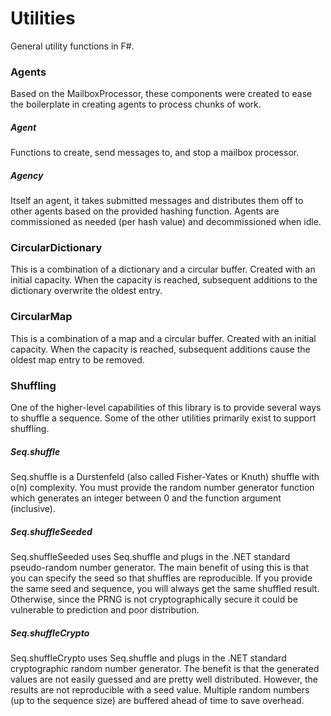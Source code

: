 # Utilities
General utility functions in F#.

### Agents

Based on the MailboxProcessor, these components were created to ease the boilerplate 
in creating agents to process chunks of work.

##### Agent

Functions to create, send messages to, and stop a mailbox processor.

##### Agency

Itself an agent, it takes submitted messages and distributes them off to other agents 
based on the provided hashing function. Agents are commissioned as needed (per hash value) 
and decommissioned when idle.

### CircularDictionary

This is a combination of a dictionary and a circular buffer. Created with an initial capacity.
When the capacity is reached, subsequent additions to the dictionary overwrite the oldest entry.

### CircularMap

This is a combination of a map and a circular buffer. Created with an initial capacity.
When the capacity is reached, subsequent additions cause the oldest map entry to be removed.

### Shuffling

One of the higher-level capabilities of this library is to provide several ways to shuffle a sequence.
Some of the other utilities primarily exist to support shuffling.

##### Seq.shuffle

Seq.shuffle is a Durstenfeld (also called Fisher-Yates or Knuth) shuffle with o(n) complexity.
You must provide the random number generator function which generates an integer between 0 and the function argument (inclusive).

##### Seq.shuffleSeeded

Seq.shuffleSeeded uses Seq.shuffle and plugs in the .NET standard pseudo-random number generator.
The main benefit of using this is that you can specify the seed so that shuffles are reproducible.
If you provide the same seed and sequence, you will always get the same shuffled result.
Otherwise, since the PRNG is not cryptographically secure it could be vulnerable to prediction and poor distribution.

##### Seq.shuffleCrypto

Seq.shuffleCrypto uses Seq.shuffle and plugs in the .NET standard cryptographic random number generator.
The benefit is that the generated values are not easily guessed and are pretty well distributed.
However, the results are not reproducible with a seed value.
Multiple random numbers (up to the sequence size) are buffered ahead of time to save overhead.
